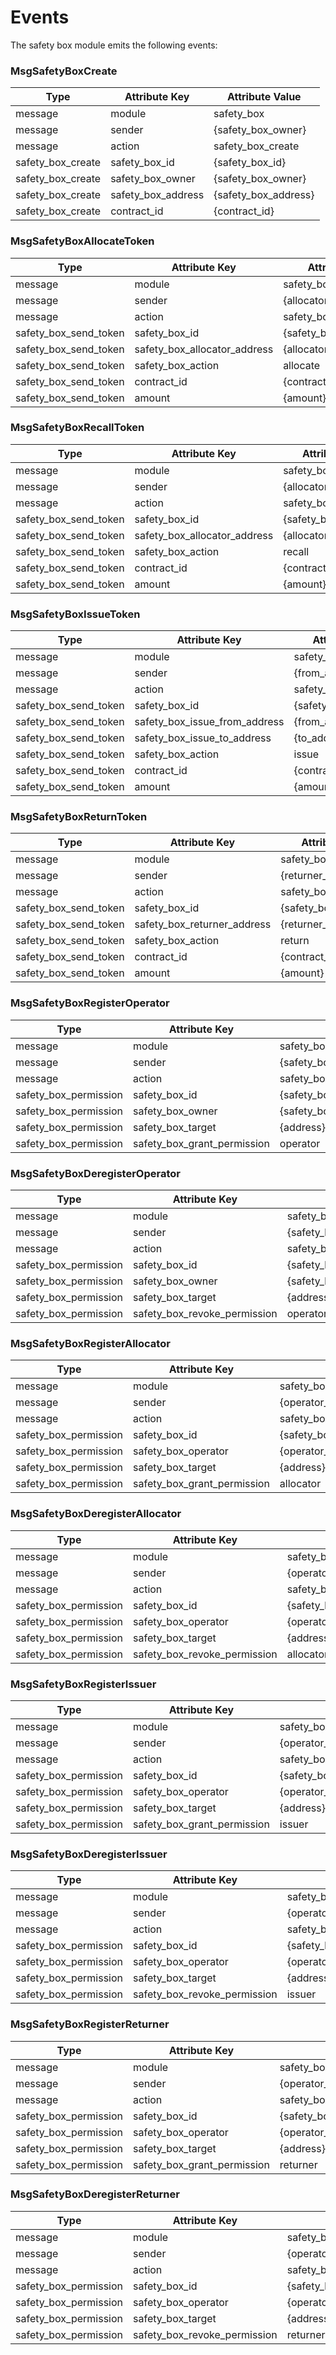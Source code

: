 # Events

The safety box module emits the following events:


### MsgSafetyBoxCreate

| Type              | Attribute Key       | Attribute Value        |
|-------------------|---------------------|------------------------|
| message           | module              | safety_box             |
| message           | sender              | {safety_box_owner}     |
| message           | action              | safety_box_create      |
| safety_box_create | safety_box_id       | {safety_box_id}        |
| safety_box_create | safety_box_owner    | {safety_box_owner}     |
| safety_box_create | safety_box_address  | {safety_box_address}   |
| safety_box_create | contract_id         | {contract_id}          |


### MsgSafetyBoxAllocateToken

| Type                  | Attribute Key                 | Attribute Value           |
|-----------------------|-------------------------------|---------------------------|
| message               | module                        | safety_box                |
| message               | sender                        | {allocator_address}       |
| message               | action                        | safety_box_allocate_token |
| safety_box_send_token | safety_box_id                 | {safety_box_id}           |
| safety_box_send_token | safety_box_allocator_address  | {allocator_address}       |
| safety_box_send_token | safety_box_action             | allocate                  |
| safety_box_send_token | contract_id                   | {contract_id}             |
| safety_box_send_token | amount                        | {amount}                  |


### MsgSafetyBoxRecallToken

| Type                  | Attribute Key                 | Attribute Value         |
|-----------------------|-------------------------------|-------------------------|
| message               | module                        | safety_box              |
| message               | sender                        | {allocator_address}     |
| message               | action                        | safety_box_recall_token |
| safety_box_send_token | safety_box_id                 | {safety_box_id}         |
| safety_box_send_token | safety_box_allocator_address  | {allocator_address}     |
| safety_box_send_token | safety_box_action             | recall                  |
| safety_box_send_token | contract_id                   | {contract_id}           |
| safety_box_send_token | amount                        | {amount}                |


### MsgSafetyBoxIssueToken

| Type                  | Attribute Key                 | Attribute Value        |
|-----------------------|-------------------------------|------------------------|
| message               | module                        | safety_box             |
| message               | sender                        | {from_address}         |
| message               | action                        | safety_box_issue_token |
| safety_box_send_token | safety_box_id                 | {safety_box_id}        |
| safety_box_send_token | safety_box_issue_from_address | {from_address}         |
| safety_box_send_token | safety_box_issue_to_address   | {to_address}           |
| safety_box_send_token | safety_box_action             | issue                  |
| safety_box_send_token | contract_id                   | {contract_id}          |
| safety_box_send_token | amount                        | {amount}               |


### MsgSafetyBoxReturnToken

| Type                  | Attribute Key                 | Attribute Value         |
|-----------------------|-------------------------------|-------------------------|
| message               | module                        | safety_box              |
| message               | sender                        | {returner_address}      |
| message               | action                        | safety_box_return_token |
| safety_box_send_token | safety_box_id                 | {safety_box_id}         |
| safety_box_send_token | safety_box_returner_address   | {returner_address}      |
| safety_box_send_token | safety_box_action             | return                  |
| safety_box_send_token | contract_id                   | {contract_id}           |
| safety_box_send_token | amount                        | {amount}                |


### MsgSafetyBoxRegisterOperator

| Type                  | Attribute Key                 | Attribute Value                      |
|-----------------------|-------------------------------|--------------------------------------|
| message               | module                        | safety_box                           |
| message               | sender                        | {safety_box_owner}                   |
| message               | action                        | safety_box_grant_operator_permission |
| safety_box_permission | safety_box_id                 | {safety_box_id}                      |
| safety_box_permission | safety_box_owner              | {safety_box_owner}                   |
| safety_box_permission | safety_box_target             | {address}                            |
| safety_box_permission | safety_box_grant_permission   | operator                             |


### MsgSafetyBoxDeregisterOperator

| Type                  | Attribute Key                 | Attribute Value                       |
|-----------------------|-------------------------------|---------------------------------------|
| message               | module                        | safety_box                            |
| message               | sender                        | {safety_box_owner}                    |
| message               | action                        | safety_box_revoke_operator_permission |
| safety_box_permission | safety_box_id                 | {safety_box_id}                       |
| safety_box_permission | safety_box_owner              | {safety_box_owner}                    |
| safety_box_permission | safety_box_target             | {address}                             |
| safety_box_permission | safety_box_revoke_permission  | operator                              |


### MsgSafetyBoxRegisterAllocator

| Type                  | Attribute Key                 | Attribute Value                       |
|-----------------------|-------------------------------|---------------------------------------|
| message               | module                        | safety_box                            |
| message               | sender                        | {operator_address}                    |
| message               | action                        | safety_box_grant_allocator_permission |
| safety_box_permission | safety_box_id                 | {safety_box_id}                       |
| safety_box_permission | safety_box_operator           | {operator_address}                    |
| safety_box_permission | safety_box_target             | {address}                             |
| safety_box_permission | safety_box_grant_permission   | allocator                             |


### MsgSafetyBoxDeregisterAllocator

| Type                  | Attribute Key                 | Attribute Value                        |
|-----------------------|-------------------------------|----------------------------------------|
| message               | module                        | safety_box                             |
| message               | sender                        | {operator_address}                     |
| message               | action                        | safety_box_revoke_allocator_permission |
| safety_box_permission | safety_box_id                 | {safety_box_id}                        |
| safety_box_permission | safety_box_operator           | {operator_address}                     |
| safety_box_permission | safety_box_target             | {address}                              |
| safety_box_permission | safety_box_revoke_permission  | allocator                              |


### MsgSafetyBoxRegisterIssuer

| Type                  | Attribute Key                 | Attribute Value                        |
|-----------------------|-------------------------------|----------------------------------------|
| message               | module                        | safety_box                             |
| message               | sender                        | {operator_address}                     |
| message               | action                        | safety_box_grant_issuer_permission     |
| safety_box_permission | safety_box_id                 | {safety_box_id}                        |
| safety_box_permission | safety_box_operator           | {operator_address}                     |
| safety_box_permission | safety_box_target             | {address}                              |
| safety_box_permission | safety_box_grant_permission   | issuer                                 |


### MsgSafetyBoxDeregisterIssuer

| Type                  | Attribute Key                 | Attribute Value                     |
|-----------------------|-------------------------------|-------------------------------------|
| message               | module                        | safety_box                          |
| message               | sender                        | {operator_address}                  |
| message               | action                        | safety_box_revoke_issuer_permission |
| safety_box_permission | safety_box_id                 | {safety_box_id}                     |
| safety_box_permission | safety_box_operator           | {operator_address}                  |
| safety_box_permission | safety_box_target             | {address}                           |
| safety_box_permission | safety_box_revoke_permission  | issuer                              |


### MsgSafetyBoxRegisterReturner

| Type                  | Attribute Key                 | Attribute Value                      |
|-----------------------|-------------------------------|--------------------------------------|
| message               | module                        | safety_box                           |
| message               | sender                        | {operator_address}                   |
| message               | action                        | safety_box_grant_returner_permission |
| safety_box_permission | safety_box_id                 | {safety_box_id}                      |
| safety_box_permission | safety_box_operator           | {operator_address}                   |
| safety_box_permission | safety_box_target             | {address}                            |
| safety_box_permission | safety_box_grant_permission   | returner                             |


### MsgSafetyBoxDeregisterReturner

| Type                  | Attribute Key                 | Attribute Value                       |
|-----------------------|-------------------------------|---------------------------------------|
| message               | module                        | safety_box                            |
| message               | sender                        | {operator_address}                    |
| message               | action                        | safety_box_revoke_returner_permission |
| safety_box_permission | safety_box_id                 | {safety_box_id}                       |
| safety_box_permission | safety_box_operator           | {operator_address}                    |
| safety_box_permission | safety_box_target             | {address}                             |
| safety_box_permission | safety_box_revoke_permission  | returner                              |

